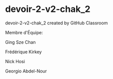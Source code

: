 # devoir-2-v2-chak_2
devoir-2-v2-chak_2 created by GitHub Classroom

Membre d'Équipe:

Ging Sze Chan

Frédérique Kirkey

Nick Hosi

Georgio Abdel-Nour
